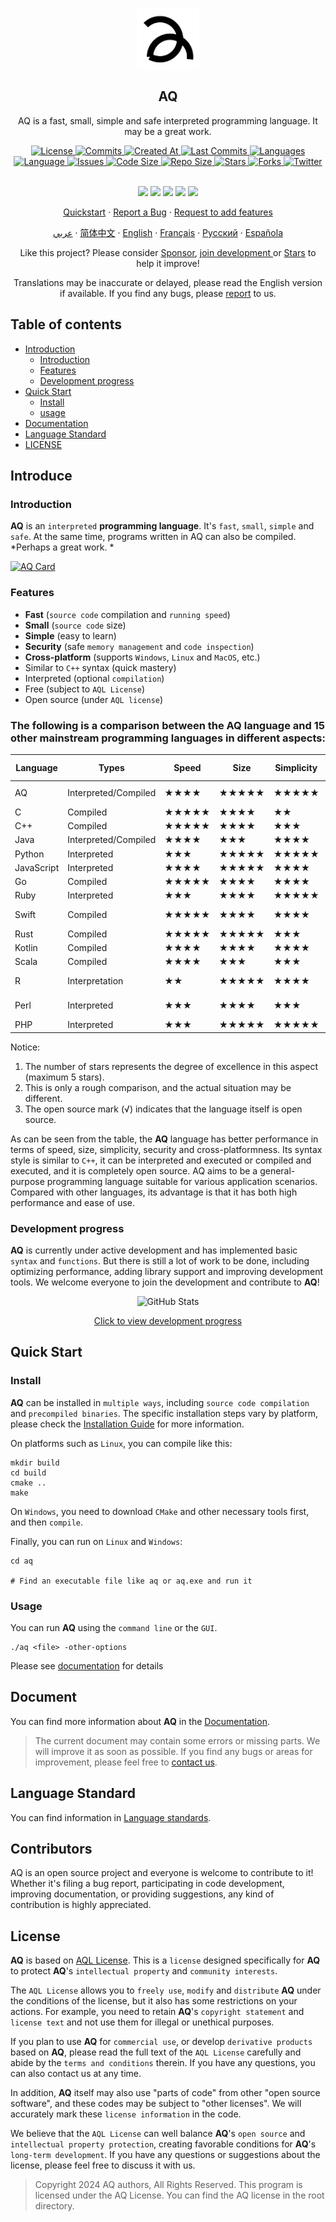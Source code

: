 <p align="center">
  <img width="100px" src="https://github.com/aq-org/AQ/blob/main/aq.png?raw=true" align="center" alt="AQ" />
  <h2 align="center">AQ</h2>
  <p align="center">AQ is a fast, small, simple and safe interpreted programming language. It may be a great work. </p>
</p>

   <p align="center">
     <a href="https://github.com/aq-org/AQ/blob/main/LICENSE">
       <img alt="License" src="https://img.shields.io/badge/license-AQL-dark" />
     </a>
     <a href="https://github.com/aq-org/AQ/commits">
       <img alt="Commits" src="https://img.shields.io/github/commit-activity/t/aq-org/AQ" />
     </a>
     <a href="https://github.com/aq-org/AQ/pulse">
       <img alt="Created At" src="https://img.shields.io/github/created-at/aq-org/AQ" />
     </a>
     <a href="https://github.com/aq-org/AQ/graphs/commit-activity">
       <img alt="Last Commits" src="https://img.shields.io/github/last-commit/aq-org/AQ" />
     </a>
     <a href="https://github.com/aq-org/AQ">
       <img alt="Languages" src="https://img.shields.io/github/languages/count/aq-org/AQ" />
     </a>
     <a href="https://github.com/aq-org/AQ">
       <img alt="Language" src="https://img.shields.io/github/languages/top/aq-org/AQ" />
     </a>
     <a href="https://github.com/aq-org/AQ/issues">
       <img alt="Issues" src="https://img.shields.io/github/issues/aq-org/AQ" />
     </a>
     <a href="https://github.com/aq-org/AQ/pulse">
       <img alt="Code Size" src="https://img.shields.io/github/languages/code-size/aq-org/AQ" />
     </a>
     <a href="https://github.com/aq-org/AQ/graphs/contributors">
       <img alt="Repo Size" src="https://img.shields.io/github/repo-size/aq-org/AQ" />
     </a>
     <a href="https://github.com/aq-org/AQ/stargazers">
       <img alt="Stars" src="https://img.shields.io/github/stars/aq-org" />
     </a>
     <a href="https://github.com/aq-org/AQ/forks">
       <img alt="Forks" src="https://img.shields.io/github/forks/aq-org/AQ" />
     </a>
     <a href="https://twitter.com/aq_organization">
       <img alt="Twitter" src="https://img.shields.io/twitter/follow/aq_organization" />
     </a>
     <br />
     <br />
   </p>

   <p align="center">
     <a href="https://www.twitter.com/aq_organization" rel="nofollow"><img src="https://img.shields.io/badge/x-%23232323.svg?&amp;style =for-the-badge&amp;logo=X&amp;logoColor=white" height="25" style="max-width: 100%;"></a>
     <a href="https://www.instagram.com/aqsorg/" rel="nofollow"><img src="https://img.shields.io/badge/instagram-%23E4405F.svg?&amp; style=for-the-badge&amp;logo=instagram&amp;logoColor=white" height="25" style="max-width: 100%;"></a>
     <a href="https://www.facebook.com/aqorg" rel="nofollow"><img src="https://img.shields.io/badge/facebook-%231DA1F2.svg?&amp;style =for-the-badge&amp;logo=facebook&amp;logoColor=white" height="25" style="max-width: 100%;"></a>
     <a href="https://www.reddit.com/u/aqorg/" rel="nofollow"><img src="https://img.shields.io/badge/reddit-%23E4405F.svg? &amp;style=for-the-badge&amp;logo=reddit&amp;logoColor=white" height="25" style="max-width: 100%;"></a>
     <a href="https://aqorg.tumblr.com/" rel="nofollow"><img src="https://img.shields.io/badge/tumblr-%23232323.svg?&amp;style= for-the-badge&amp;logo=tumblr&amp;logoColor=white" height="25" style="max-width: 100%;"></a>
     </p>

   <p align="center">
     <a href="#Quickstart">Quickstart</a>
     ·
     <a href="https://github.com/aq-org/AQ/issues/new">Report a Bug</a>
     ·
     <a href="https://github.com/aq-org/AQ/discussions/new/choose">Request to add features</a>
   </p>
   <p align="center">
     <a href="/docs/readme_ar.md">عربي</a>
     ·
     <a href="/docs/readme_cn.md">简体中文</a>
     ·
     <a href="/docs/readme_en.md">English</a>
     ·
     <a href="/docs/readme_fr.md">Français</a>
     ·
     <a href="/docs/readme_ru.md">Русский</a>
     ·
     <a href="/docs/readme_es.md">Española</a>
   </p>
</p>
<p align="center">Like this project? Please consider <a href="https://github.com/aq-org/AQ">Sponsor</a>, <a href="https://github.com/aq-org/AQ">join development </a> or <a href="https://github.com/aq-org/AQ">Stars</a> to help it improve! </p>

<p align="center">Translations may be inaccurate or delayed, please read the English version if available. If you find any bugs, please <a href="https://github.com/aq-org/AQ/issues/new">report</a> to us. </p>

## Table of contents

- [Introduction](#introduce)
     - [Introduction](#introduction)
     - [Features](#features)
     - [Development progress](#development-progress)
- [Quick Start](#quickstart)
   - [Install](#install)
   - [usage](#usage)
- [Documentation](#documentation)
- [Language Standard](#language-standard)
- [LICENSE](#license)

## Introduce

### Introduction

**AQ** is an `interpreted` **programming language**. It's `fast`, `small`, `simple` and `safe`. At the same time, programs written in AQ can also be compiled. *Perhaps a great work. *

[![AQ Card](https://aq-org-github-readme-stats.vercel.app/api/pin/?username=aq-org&repo=AQ)](https://github.com/aq-org/AQ)

### Features

- **Fast** (`source code` compilation and `running speed`)
- **Small** (`source code` size)
- **Simple** (easy to learn)
- **Security** (safe `memory management` and `code inspection`)
- **Cross-platform** (supports `Windows`, `Linux` and `MacOS`, etc.)
- Similar to `C++` syntax (quick mastery)
- Interpreted (optional `compilation`)
- Free (subject to `AQL License`)
- Open source (under `AQL license`)
### The following is a comparison between the **AQ** language and 15 other mainstream programming languages in different aspects:

| Language | Types | Speed | Size | Simplicity | Security | Cross-platform | Syntax style | Execution | Open source | Application areas |
| ------ | ------ | ------ | ------ | -------- | -------- | --------- | ----------- | ----------- | ------- | ----------- |
| AQ | Interpreted/Compiled | ★★★★ | ★★★★★ | ★★★★★ | ★★★★★ | ★★★★★ | Object-oriented/Procedural | Interpreted/Compiled | √ | General |
| C | Compiled | ★★★★★ | ★★★★ | ★★ | ★★★ | ★★★★ | Procedural | Compiled | √ | System/Underlying |
| C++ | Compiled | ★★★★★ | ★★★★ | ★★★ | ★★★ | ★★★★ | Object-oriented | Compiled | √ | Universal |
| Java | Interpreted/Compiled | ★★★★ | ★★★ | ★★★★ | ★★★★★ | ★★★★★ | Object-oriented | Interpreted/Compiled | √ | Universal |
| Python | Interpreted | ★★★ | ★★★★★ | ★★★★★ | ★★★★ | ★★★★★ | Object-oriented | Interpreted | √ | Universal |
| JavaScript | Interpreted | ★★★★ | ★★★★★ | ★★★★ | ★★★ | ★★★★★ | Object-oriented | Interpreted | √ | Web/Server |
| Go | Compiled | ★★★★★ | ★★★★ | ★★★★ | ★★★★ | ★★★★★ | Procedural | Compiled | √ | System/Network |
| Ruby | Interpreted | ★★★ | ★★★★ | ★★★★★ | ★★★★ | ★★★★★ | Object-oriented | Interpreted | √ | Web Development |
| Swift | Compiled | ★★★★★ | ★★★★ | ★★★★ | ★★★★★ | ★★★ | Object-oriented | Compiled | √ | Mobile development |
| Rust | Compiled | ★★★★★ | ★★★★★ | ★★★ | ★★★★★ | ★★★★★ | Object-oriented | Compiled | √ | System/Web |
| Kotlin | Compiled | ★★★★ | ★★★★ | ★★★★ | ★★★★★ | ★★★★★ | Object-oriented | Compiled | √ | Mobile/Server |
| Scala | Compiled | ★★★★ | ★★★ | ★★★ | ★★★★ | ★★★★★ | Functional | Compiled | √ | Big Data/Web |
| R | Interpretation | ★★ | ★★★★★ | ★★★★ | ★★★★ | ★★★★ | Matrix | Interpretation | √ | Statistics/Data Analysis |
| Perl | Interpreted | ★★★ | ★★★★ | ★★★ | ★★★ | ★★★★★ | Procedural | Interpreted | √ | Text Processing/Web |
| PHP | Interpreted | ★★★ | ★★★★★ | ★★★★★ | ★★★ | ★★★★★ | Object-oriented | Interpreted | √ | Web Development |

Notice:
1. The number of stars represents the degree of excellence in this aspect (maximum 5 stars).
2. This is only a rough comparison, and the actual situation may be different.
3. The open source mark (√) indicates that the language itself is open source.

As can be seen from the table, the **AQ** language has better performance in terms of speed, size, simplicity, security and cross-platformness. Its syntax style is similar to `C++`, it can be interpreted and executed or compiled and executed, and it is completely open source. AQ aims to be a general-purpose programming language suitable for various application scenarios. Compared with other languages, its advantage is that it has both high performance and ease of use.

### Development progress

**AQ** is currently under active development and has implemented basic `syntax` and `functions`. But there is still a lot of work to be done, including optimizing performance, adding library support and improving development tools. We welcome everyone to join the development and contribute to **AQ**!

<p align="center">
   <img src="https://github-readme-stats.vercel.app/api/pin/?username=aq-org&repo=AQ" alt="GitHub Stats" >
</p>

<p align="center">
<a href="https://github.com/aq-org/AQ/commits">
Click to view development progress
</a>
</p>

## Quick Start
### Install

**AQ** can be installed in `multiple ways`, including `source code compilation` and `precompiled binaries`. The specific installation steps vary by platform, please check the [Installation Guide](docs/installation.md) for more information.

On platforms such as `Linux`, you can compile like this:
```shell
mkdir build
cd build
cmake ..
make
```

On `Windows`, you need to download `CMake` and other necessary tools first, and then `compile`.

Finally, you can run on `Linux` and `Windows`:
```shell
cd aq

# Find an executable file like aq or aq.exe and run it
```

### Usage
You can run **AQ** using the `command line` or the `GUI`.
```shell
./aq <file> -other-options
```

Please see [documentation](#document) for details

## Document

You can find more information about **AQ** in the <a href="/docs/index.md">Documentation</a>.

> The current document may contain some errors or missing parts. We will improve it as soon as possible. If you find any bugs or areas for improvement, please feel free to <a href="https://github.com/aq-org/AQ/issues/new">contact us</a>.

## Language Standard

You can find information in <a href="/docs/standard.md">Language standards</a>.

## Contributors

AQ is an open source project and everyone is welcome to contribute to it! Whether it's filing a bug report, participating in code development, improving documentation, or providing suggestions, any kind of contribution is highly appreciated.

## License

**AQ** is based on [AQL License](https://github.com/aq-org/AQ/blob/main/LICENSE). This is a `license` designed specifically for **AQ** to protect **AQ**'s `intellectual property` and `community interests`.

The `AQL License` allows you to `freely use`, `modify` and `distribute` **AQ** under the conditions of the license, but it also has some restrictions on your actions. For example, you need to retain **AQ**'s `copyright statement` and `license text` and not use them for illegal or unethical purposes.

If you plan to use **AQ** for `commercial use`, or develop `derivative products` based on **AQ**, please read the full text of the `AQL License` carefully and abide by the `terms and conditions` therein. If you have any questions, you can also contact us at any time.

In addition, **AQ** itself may also use "parts of code" from other "open source software", and these codes may be subject to "other licenses". We will accurately mark these `license information` in the code.

We believe that the `AQL License` can well balance **AQ**'s `open source` and `intellectual property protection`, creating favorable conditions for **AQ**'s `long-term development`. If you have any questions or suggestions about the license, please feel free to discuss it with us.

> Copyright 2024 AQ authors, All Rights Reserved.
> This program is licensed under the AQ License. You can find the AQ license in the root directory.
